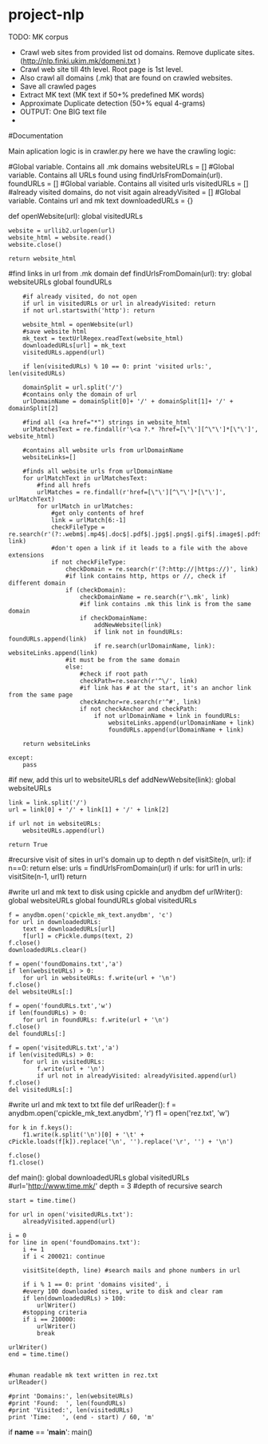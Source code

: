# project-nlp


TODO:
MK	corpus
- Crawl	web	sites	from provided	list	od	domains. Remove	duplicate	sites.
		(http://nlp.finki.ukim.mk/domeni.txt )
- Crawl	web	site	till	4th level.	Root	page	is	1st level.
- Also	crawl	all	domains	(.mk)	that	are	found	on crawled	websites.
- Save	all	crawled	pages
- Extract	MK	text	(MK	text	if	50+%	predefined	MK	words)
- Approximate	Duplicate	detection	(50+%	equal	4-grams)
- OUTPUT:	One	BIG	text	file
- 

#Documentation

Main aplication logic is in crawler.py here we have the crawling logic:

#Global variable. Contains all .mk domains
websiteURLs = []
#Global variable. Contains all URLs found using findUrlsFromDomain(url).
foundURLs = []
#Global variable. Contains all visited urls
visitedURLs = []
#already visited domains, do not visit again
alreadyVisited = []
#Global variable. Contains url and mk text
downloadedURLs = {}



def openWebsite(url):
    global visitedURLs

    website = urllib2.urlopen(url)
    website_html = website.read()
    website.close()

    return website_html

#find links in url from .mk domain
def findUrlsFromDomain(url):
    try:
        global websiteURLs
        global foundURLs

        #if already visited, do not open
        if url in visitedURLs or url in alreadyVisited: return
        if not url.startswith('http'): return

        website_html = openWebsite(url)
        #save website html
        mk_text = textUrlRegex.readText(website_html)
        downloadedURLs[url] = mk_text
        visitedURLs.append(url)

        if len(visitedURLs) % 10 == 0: print 'visited urls:', len(visitedURLs)

        domainSplit = url.split('/')
        #contains only the domain of url
        urlDomainName = domainSplit[0]+ '/' + domainSplit[1]+ '/' + domainSplit[2]

        #find all (<a href="*") strings in website_html
        urlMatchesText = re.findall(r'\<a ?.* ?href=[\"\'][^\"\']*[\"\']', website_html)

        #contains all website urls from urlDomainName
        websiteLinks=[]

        #finds all website urls from urlDomainName
        for urlMatchText in urlMatchesText:
            #find all hrefs
            urlMatches = re.findall(r'href=[\"\'][^\"\']*[\"\']', urlMatchText)
            for urlMatch in urlMatches:
                #get only contents of href
                link = urlMatch[6:-1]
                checkFileType = re.search(r'(?:.webm$|.mp4$|.doc$|.pdf$|.jpg$|.png$|.gif$|.image$|.pdf$|.jpeg$|.jfif$|.mpg$|.mpeg$|.ps$|.tar$|.txt$|.wav$|.zip$|.css$|.js$)', link)
                #don't open a link if it leads to a file with the above extensions
                if not checkFileType:
                    checkDomain = re.search(r'(?:http://|https://)', link)
                    #if link contains http, https or //, check if different domain
                    if (checkDomain):
                        checkDomainName = re.search(r'\.mk', link)
                        #if link contains .mk this link is from the same domain
                        if checkDomainName:
                            addNewWebsite(link)
                            if link not in foundURLs: foundURLs.append(link)
                            if re.search(urlDomainName, link): websiteLinks.append(link)
                    #it must be from the same domain
                    else:
                        #check if root path
                        checkPath=re.search(r'^\/', link)
                        #if link has # at the start, it's an anchor link from the same page
                        checkAnchor=re.search(r'^#', link)
                        if not checkAnchor and checkPath:
                            if not urlDomainName + link in foundURLs:
                                websiteLinks.append(urlDomainName + link)
                                foundURLs.append(urlDomainName + link)

        return websiteLinks

    except:
        pass

#if new, add this url to websiteURLs
def addNewWebsite(link):
    global websiteURLs

    link = link.split('/')
    url = link[0] + '/' + link[1] + '/' + link[2]

    if url not in websiteURLs:
        websiteURLs.append(url)

    return True


#recursive visit of sites in url's domain up to depth n
def visitSite(n, url):
    if n==0:
        return
    else:
        urls = findUrlsFromDomain(url)
        if urls:
            for url1 in urls:
                visitSite(n-1, url1)
        return

#write url and mk text to disk using cpickle and anydbm
def urlWriter():
    global websiteURLs
    global foundURLs
    global visitedURLs

    f = anydbm.open('cpickle_mk_text.anydbm', 'c')
    for url in downloadedURLs:
        text = downloadedURLs[url]
        f[url] = cPickle.dumps(text, 2)
    f.close()
    downloadedURLs.clear()

    f = open('foundDomains.txt','a')
    if len(websiteURLs) > 0:
        for url in websiteURLs: f.write(url + '\n')
    f.close()
    del websiteURLs[:]

    f = open('foundURLs.txt','w')
    if len(foundURLs) > 0:
        for url in foundURLs: f.write(url + '\n')
    f.close()
    del foundURLs[:]

    f = open('visitedURLs.txt','a')
    if len(visitedURLs) > 0:
        for url in visitedURLs:
            f.write(url + '\n')
            if url not in alreadyVisited: alreadyVisited.append(url)
    f.close()
    del visitedURLs[:]

#write url and mk text to txt file
def urlReader():
    f = anydbm.open('cpickle_mk_text.anydbm', 'r')
    f1 = open('rez.txt', 'w')

    for k in f.keys():
        f1.write(k.split('\n')[0] + '\t' + cPickle.loads(f[k]).replace('\n', '').replace('\r', '') + '\n')

    f.close()
    f1.close()

def main():
    global downloadedURLs
    global visitedURLs
    #url='http://www.time.mk/'
    depth = 3 #depth of recursive search

    start = time.time()

    for url in open('visitedURLs.txt'):
        alreadyVisited.append(url)

    i = 0
    for line in open('foundDomains.txt'):
        i += 1
        if i < 200021: continue

        visitSite(depth, line) #search mails and phone numbers in url

        if i % 1 == 0: print 'domains visited', i
        #every 100 downloaded sites, write to disk and clear ram
        if len(downloadedURLs) > 100:
            urlWriter()
        #stopping criteria
        if i == 210000:
            urlWriter()
            break

    urlWriter()
    end = time.time()


    #human readable mk text written in rez.txt
    urlReader()

    #print 'Domains:', len(websiteURLs)
    #print 'Found:  ', len(foundURLs)
    #print 'Visited:', len(visitedURLs)
    print 'Time:   ', (end - start) / 60, 'm'

if __name__ == '__main__':
    main()

